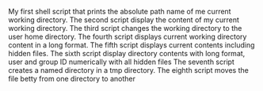 My first shell script that prints the absolute path name of me current working directory.
The second script display the content of my current working directory.
The third script changes the working directory to the user home directory.
The fourth script displays current working directory content in a long format.
The fifth script displays current contents including hidden files.
The sixth script display directory contents with long format, user and group ID numerically with all hidden files
The seventh script creates a named directory in a tmp directory.
The eighth script moves the file betty from one directory to another
